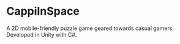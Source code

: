 # CappiInSpace
A 2D mobile-friendly puzzle game geared towards casual gamers. Developed in Unity with C#.
